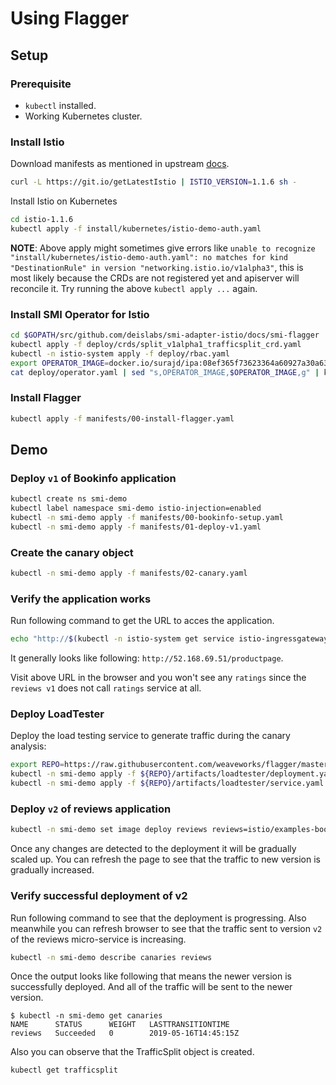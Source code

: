 # Using Flagger

## Setup

### Prerequisite

* `kubectl` installed.
* Working Kubernetes cluster.

### Install Istio

Download manifests as mentioned in upstream [docs](https://istio.io/docs/setup/kubernetes/download/#download-and-prepare-for-the-installation).


```bash
curl -L https://git.io/getLatestIstio | ISTIO_VERSION=1.1.6 sh -
```

Install Istio on Kubernetes

```bash
cd istio-1.1.6
kubectl apply -f install/kubernetes/istio-demo-auth.yaml
```

**NOTE**: Above apply might sometimes give errors like `unable to recognize "install/kubernetes/istio-demo-auth.yaml": no matches for kind "DestinationRule" in version "networking.istio.io/v1alpha3"`, this is most likely because the CRDs are not registered yet and apiserver will reconcile it. Try running the above `kubectl apply ...` again.

### Install SMI Operator for Istio

```bash
cd $GOPATH/src/github.com/deislabs/smi-adapter-istio/docs/smi-flagger
kubectl apply -f deploy/crds/split_v1alpha1_trafficsplit_crd.yaml
kubectl -n istio-system apply -f deploy/rbac.yaml
export OPERATOR_IMAGE=docker.io/surajd/ipa:08ef365f73623364a60927a30a63f9595203e579
cat deploy/operator.yaml | sed "s,OPERATOR_IMAGE,$OPERATOR_IMAGE,g" | kubectl apply -f -
```

### Install Flagger

```bash
kubectl apply -f manifests/00-install-flagger.yaml
```

## Demo

### Deploy `v1` of Bookinfo application

```bash
kubectl create ns smi-demo
kubectl label namespace smi-demo istio-injection=enabled
kubectl -n smi-demo apply -f manifests/00-bookinfo-setup.yaml
kubectl -n smi-demo apply -f manifests/01-deploy-v1.yaml
```

### Create the canary object

```bash
kubectl -n smi-demo apply -f manifests/02-canary.yaml
```

### Verify the application works

Run following command to get the URL to acces the application.

```bash
echo "http://$(kubectl -n istio-system get service istio-ingressgateway -o jsonpath='{.status.loadBalancer.ingress[0].ip}')/productpage"
```

It generally looks like following: `http://52.168.69.51/productpage`.

Visit above URL in the browser and you won't see any `ratings` since the `reviews v1` does not call `ratings` service at all.

### Deploy LoadTester

Deploy the load testing service to generate traffic during the canary analysis:

```bash
export REPO=https://raw.githubusercontent.com/weaveworks/flagger/master
kubectl -n smi-demo apply -f ${REPO}/artifacts/loadtester/deployment.yaml
kubectl -n smi-demo apply -f ${REPO}/artifacts/loadtester/service.yaml
```

### Deploy `v2` of reviews application

```bash
kubectl -n smi-demo set image deploy reviews reviews=istio/examples-bookinfo-reviews-v2:1.10.1
```

Once any changes are detected to the deployment it will be gradually scaled up. You can refresh the page to see that the traffic to new version is gradually increased.

### Verify successful deployment of v2

Run following command to see that the deployment is progressing. Also meanwhile you can refresh browser to see that the traffic sent to version `v2` of the reviews micro-service is increasing.

```bash
kubectl -n smi-demo describe canaries reviews
```

Once the output looks like following that means the newer version is successfully deployed. And all of the traffic will be sent to the newer version.

```console
$ kubectl -n smi-demo get canaries
NAME      STATUS      WEIGHT   LASTTRANSITIONTIME
reviews   Succeeded   0        2019-05-16T14:45:15Z
```

Also you can observe that the TrafficSplit object is created.

```bash
kubectl get trafficsplit
```
